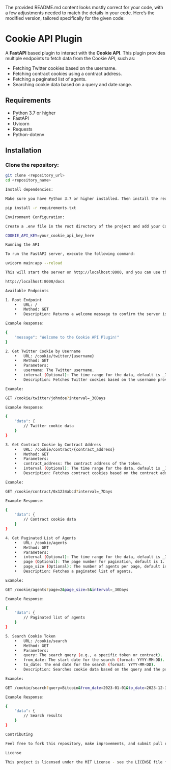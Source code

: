 The provided README.md content looks mostly correct for your code, with a few adjustments needed to match the details in your code. Here’s the modified version, tailored specifically for the given code:

# Cookie API Plugin

A **FastAPI** based plugin to interact with the **Cookie API**. This plugin provides multiple endpoints to fetch data from the Cookie API, such as:

- Fetching Twitter cookies based on the username.
- Fetching contract cookies using a contract address.
- Fetching a paginated list of agents.
- Searching cookie data based on a query and date range.

## Requirements

- Python 3.7 or higher
- FastAPI
- Uvicorn
- Requests
- Python-dotenv

## Installation

### Clone the repository:
```bash
git clone <repository_url>
cd <repository_name>

Install dependencies:

Make sure you have Python 3.7 or higher installed. Then install the required dependencies:

pip install -r requirements.txt

Environment Configuration:

Create a .env file in the root directory of the project and add your Cookie API key:

COOKIE_API_KEY=your_cookie_api_key_here

Running the API

To run the FastAPI server, execute the following command:

uvicorn main:app --reload

This will start the server on http://localhost:8000, and you can use the interactive documentation provided by FastAPI at:

http://localhost:8000/docs

Available Endpoints

1. Root Endpoint
	•	URL: /
	•	Method: GET
	•	Description: Returns a welcome message to confirm the server is running.

Example Response:

{
    "message": "Welcome to the Cookie API Plugin!"
}

2. Get Twitter Cookie by Username
	•	URL: /cookie/twitter/{username}
	•	Method: GET
	•	Parameters:
	•	username: The Twitter username.
	•	interval (Optional): The time range for the data, default is _7Days.
	•	Description: Fetches Twitter cookies based on the username provided.

Example:

GET /cookie/twitter/johndoe?interval=_30Days

Example Response:

{
    "data": {
        // Twitter cookie data
    }
}

3. Get Contract Cookie by Contract Address
	•	URL: /cookie/contract/{contract_address}
	•	Method: GET
	•	Parameters:
	•	contract_address: The contract address of the token.
	•	interval (Optional): The time range for the data, default is _7Days.
	•	Description: Fetches contract cookies based on the contract address provided.

Example:

GET /cookie/contract/0x1234abcd?interval=_7Days

Example Response:

{
    "data": {
        // Contract cookie data
    }
}

4. Get Paginated List of Agents
	•	URL: /cookie/agents
	•	Method: GET
	•	Parameters:
	•	interval (Optional): The time range for the data, default is _7Days.
	•	page (Optional): The page number for pagination, default is 1.
	•	page_size (Optional): The number of agents per page, default is 10.
	•	Description: Fetches a paginated list of agents.

Example:

GET /cookie/agents?page=2&page_size=5&interval=_30Days

Example Response:

{
    "data": {
        // Paginated list of agents
    }
}

5. Search Cookie Token
	•	URL: /cookie/search
	•	Method: GET
	•	Parameters:
	•	query: The search query (e.g., a specific token or contract).
	•	from_date: The start date for the search (format: YYYY-MM-DD).
	•	to_date: The end date for the search (format: YYYY-MM-DD).
	•	Description: Searches cookie data based on the query and the provided date range.

Example:

GET /cookie/search?query=Bitcoin&from_date=2023-01-01&to_date=2023-12-31

Example Response:

{
    "data": {
        // Search results
    }
}

Contributing

Feel free to fork this repository, make improvements, and submit pull requests. Contributions are welcome!

License

This project is licensed under the MIT License - see the LICENSE file for details.

